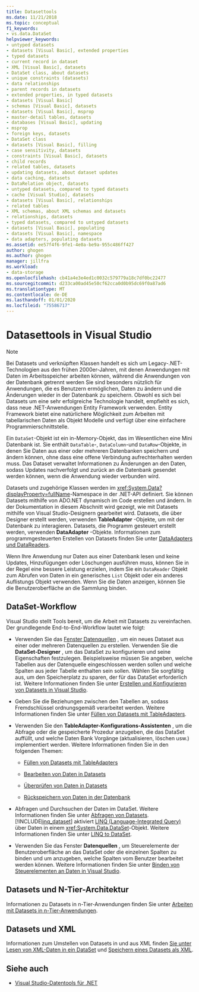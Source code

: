 ```yaml
---
title: Datasettools
ms.date: 11/21/2018
ms.topic: conceptual
f1_keywords:
- vs.data.DataSet
helpviewer_keywords:
- untyped datasets
- datasets [Visual Basic], extended properties
- typed datasets
- current record in dataset
- XML [Visual Basic], datasets
- DataSet class, about datasets
- unique constraints (datasets)
- data relationships
- parent records in datasets
- extended properties, in typed datasets
- datasets [Visual Basic]
- schemas [Visual Basic], datasets
- datasets [Visual Basic], msprop
- master-detail tables, datasets
- databases [Visual Basic], updating
- msprop
- foreign keys, datasets
- DataSet class
- datasets [Visual Basic], filling
- case sensitivity, datasets
- constraints [Visual Basic], datasets
- child records
- related tables, datasets
- updating datasets, about dataset updates
- data caching, datasets
- DataRelation object, datasets
- untyped datasets, compared to typed datasets
- cache [Visual Studio], datasets
- datasets [Visual Basic], relationships
- related tables
- XML schemas, about XML schemas and datasets
- relationships, datasets
- typed datasets, compared to untyped datasets
- datasets [Visual Basic], populating
- datasets [Visual Basic], namespace
- data adapters, populating datasets
ms.assetid: ee57f4f6-9fe1-4e0a-be9a-955c486ff427
author: ghogen
ms.author: ghogen
manager: jillfra
ms.workload:
- data-storage
ms.openlocfilehash: cb41a4e3e4ed1c0032c579779a18c7df0bc22477
ms.sourcegitcommit: d233ca00ad45e50cf62cca0d0b95dc69f0a87ad6
ms.translationtype: MT
ms.contentlocale: de-DE
ms.lasthandoff: 01/01/2020
ms.locfileid: "75586717"
---
```

# <a name="dataset-tools-in-visual-studio"></a>Datasettools in Visual Studio

> [!NOTE]
> Bei Datasets und verknüpften Klassen handelt es sich um Legacy-.NET-Technologien aus den frühen 2000er-Jahren, mit denen Anwendungen mit Daten im Arbeitsspeicher arbeiten können, während die Anwendungen von der Datenbank getrennt werden Sie sind besonders nützlich für Anwendungen, die es Benutzern ermöglichen, Daten zu ändern und die Änderungen wieder in der Datenbank zu speichern. Obwohl es sich bei Datasets um eine sehr erfolgreiche Technologie handelt, empfiehlt es sich, dass neue .NET-Anwendungen Entity Framework verwenden. Entity Framework bietet eine natürlichere Möglichkeit zum Arbeiten mit tabellarischen Daten als Objekt Modelle und verfügt über eine einfachere Programmierschnittstelle.

Ein `DataSet`-Objekt ist ein in-Memory-Objekt, das im Wesentlichen eine Mini Datenbank ist. Sie enthält `DataTable`-, `DataColumn`-und `DataRow`-Objekte, in denen Sie Daten aus einer oder mehreren Datenbanken speichern und ändern können, ohne dass eine offene Verbindung aufrechterhalten werden muss. Das Dataset verwaltet Informationen zu Änderungen an den Daten, sodass Updates nachverfolgt und zurück an die Datenbank gesendet werden können, wenn die Anwendung wieder verbunden wird.

Datasets und zugehörige Klassen werden im <xref:System.Data?displayProperty=fullName>-Namespace in der .NET-API definiert. Sie können Datasets mithilfe von ADO.NET dynamisch im Code erstellen und ändern. In der Dokumentation in diesem Abschnitt wird gezeigt, wie mit Datasets mithilfe von Visual Studio-Designern gearbeitet wird. Datasets, die über Designer erstellt werden, verwenden **TableAdapter** -Objekte, um mit der Datenbank zu interagieren. Datasets, die Programm gesteuert erstellt werden, verwenden **DataAdapter** -Objekte. Informationen zum programmgesteuerten Erstellen von Datasets finden Sie unter [DataAdapters und DataReaders](/dotnet/framework/data/adonet/dataadapters-and-datareaders).

Wenn Ihre Anwendung nur Daten aus einer Datenbank lesen und keine Updates, Hinzufügungen oder Löschungen ausführen muss, können Sie in der Regel eine bessere Leistung erzielen, indem Sie ein `DataReader` Objekt zum Abrufen von Daten in ein generisches `List` Objekt oder ein anderes Auflistungs Objekt verwenden. Wenn Sie die Daten anzeigen, können Sie die Benutzeroberfläche an die Sammlung binden.

## <a name="dataset-workflow"></a>DataSet-Workflow

Visual Studio stellt Tools bereit, um die Arbeit mit Datasets zu vereinfachen. Der grundlegende End-to-End-Workflow lautet wie folgt:

- Verwenden Sie das [Fenster Datenquellen](add-new-data-sources.md#data-sources-window) , um ein neues Dataset aus einer oder mehreren Datenquellen zu erstellen. Verwenden Sie die **DataSet-Designer** , um das DataSet zu konfigurieren und seine Eigenschaften festzulegen. Beispielsweise müssen Sie angeben, welche Tabellen aus der Datenquelle eingeschlossen werden sollen und welche Spalten aus jeder Tabelle enthalten sein sollen. Wählen Sie sorgfältig aus, um den Speicherplatz zu sparen, der für das DataSet erforderlich ist. Weitere Informationen finden Sie unter [Erstellen und Konfigurieren von Datasets in Visual Studio](../data-tools/create-and-configure-datasets-in-visual-studio.md).

- Geben Sie die Beziehungen zwischen den Tabellen an, sodass Fremdschlüssel ordnungsgemäß verarbeitet werden. Weitere Informationen finden Sie unter [Füllen von Datasets mit TableAdapters](../data-tools/fill-datasets-by-using-tableadapters.md).

- Verwenden Sie den **TableAdapter-Konfigurations-Assistenten** , um die Abfrage oder die gespeicherte Prozedur anzugeben, die das DataSet auffüllt, und welche Daten Bank Vorgänge (aktualisieren, löschen usw.) implementiert werden. Weitere Informationen finden Sie in den folgenden Themen:

  - [Füllen von Datasets mit TableAdapters](../data-tools/fill-datasets-by-using-tableadapters.md)

  - [Bearbeiten von Daten in Datasets](../data-tools/edit-data-in-datasets.md)

  - [Überprüfen von Daten in Datasets](../data-tools/validate-data-in-datasets.md)

  - [Rückspeichern von Daten in der Datenbank](../data-tools/save-data-back-to-the-database.md)

- Abfragen und Durchsuchen der Daten im DataSet. Weitere Informationen finden Sie unter [Abfragen von Datasets](../data-tools/query-datasets.md). [!INCLUDE[linq_dataset](../data-tools/includes/linq_dataset_md.md)] aktiviert [LINQ (Language-Integrated Query)](/dotnet/csharp/linq/) über Daten in einem <xref:System.Data.DataSet>-Objekt. Weitere Informationen finden Sie unter [LINQ to DataSet](/dotnet/framework/data/adonet/linq-to-dataset).

- Verwenden Sie das Fenster **Datenquellen** , um Steuerelemente der Benutzeroberfläche an das DataSet oder die einzelnen Spalten zu binden und um anzugeben, welche Spalten vom Benutzer bearbeitet werden können. Weitere Informationen finden Sie unter [Binden von Steuerelementen an Daten in Visual Studio](../data-tools/bind-controls-to-data-in-visual-studio.md).

## <a name="datasets-and-n-tier-architecture"></a>Datasets und N-Tier-Architektur

Informationen zu Datasets in n-Tier-Anwendungen finden Sie unter [Arbeiten mit Datasets in n-Tier-Anwendungen](../data-tools/work-with-datasets-in-n-tier-applications.md).

## <a name="datasets-and-xml"></a>Datasets und XML

Informationen zum Umstellen von Datasets in und aus XML finden [Sie unter Lesen von XML-Daten in ein DataSet](../data-tools/read-xml-data-into-a-dataset.md) und [Speichern eines Datasets als XML](../data-tools/save-a-dataset-as-xml.md).

## <a name="see-also"></a>Siehe auch

- [Visual Studio-Datentools für .NET](../data-tools/visual-studio-data-tools-for-dotnet.md)
